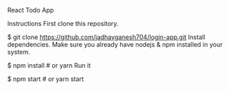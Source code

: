 React Todo App

Instructions
First clone this repository.

$ git clone https://github.com/jadhavganesh704/login-app.git
Install dependencies. Make sure you already have nodejs & npm installed in your system.

$ npm install # or yarn
Run it

$ npm start # or yarn start
